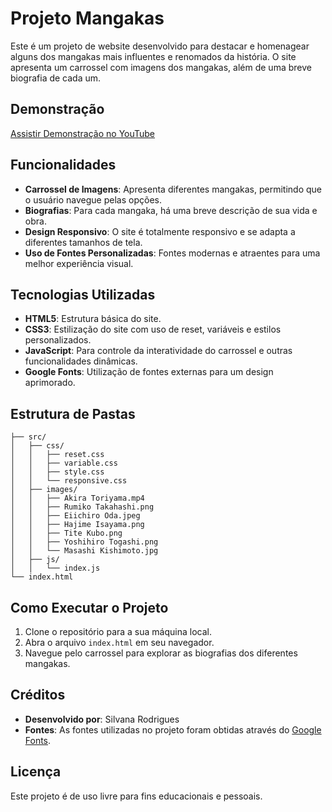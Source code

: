 # Projeto Mangakas

Este é um projeto de website desenvolvido para destacar e homenagear alguns dos mangakas mais influentes e renomados da história. O site apresenta um carrossel com imagens dos mangakas, além de uma breve biografia de cada um.

## Demonstração

[Assistir Demonstração no YouTube](https://www.youtube.com/watch?v=9JCeltJKGrA)

## Funcionalidades

- **Carrossel de Imagens**: Apresenta diferentes mangakas, permitindo que o usuário navegue pelas opções.
- **Biografias**: Para cada mangaka, há uma breve descrição de sua vida e obra.
- **Design Responsivo**: O site é totalmente responsivo e se adapta a diferentes tamanhos de tela.
- **Uso de Fontes Personalizadas**: Fontes modernas e atraentes para uma melhor experiência visual.

## Tecnologias Utilizadas

- **HTML5**: Estrutura básica do site.
- **CSS3**: Estilização do site com uso de reset, variáveis e estilos personalizados.
- **JavaScript**: Para controle da interatividade do carrossel e outras funcionalidades dinâmicas.
- **Google Fonts**: Utilização de fontes externas para um design aprimorado.



## Estrutura de Pastas

```
├── src/
│   ├── css/
│   │   ├── reset.css
│   │   ├── variable.css
│   │   ├── style.css
│   │   └── responsive.css
│   ├── images/
│   │   ├── Akira Toriyama.mp4
│   │   ├── Rumiko Takahashi.png
│   │   ├── Eiichiro Oda.jpeg
│   │   ├── Hajime Isayama.png
│   │   ├── Tite Kubo.png
│   │   ├── Yoshihiro Togashi.png
│   │   └── Masashi Kishimoto.jpg
│   ├── js/
│   │   └── index.js
└── index.html
```

## Como Executar o Projeto

1. Clone o repositório para a sua máquina local.
2. Abra o arquivo `index.html` em seu navegador.
3. Navegue pelo carrossel para explorar as biografias dos diferentes mangakas.

## Créditos

- **Desenvolvido por**: Silvana Rodrigues
- **Fontes**: As fontes utilizadas no projeto foram obtidas através do [Google Fonts](https://fonts.google.com/).

## Licença

Este projeto é de uso livre para fins educacionais e pessoais.
